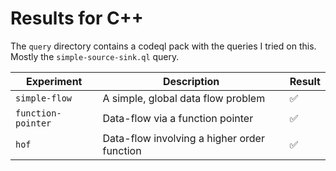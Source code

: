 # Results for C++

The `query` directory contains a codeql pack with the queries I tried on this.
Mostly the `simple-source-sink.ql` query.

| Experiment | Description | Result |
|-|-|-|
| `simple-flow` | A simple, global data flow problem | ✅ |
| `function-pointer` | Data-flow via a function pointer | ✅ |
| `hof` | Data-flow involving a higher order function | ✅ |
